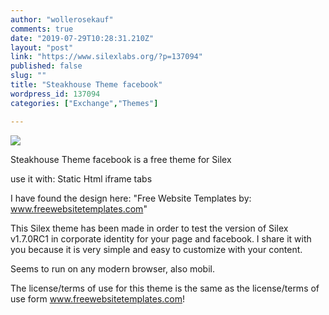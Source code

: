 ```yaml
---
author: "wollerosekauf"
comments: true
date: "2019-07-29T10:28:31.210Z"
layout: "post"
link: "https://www.silexlabs.org/?p=137094"
published: false
slug: ""
title: "Steakhouse Theme facebook"
wordpress_id: 137094
categories: ["Exchange","Themes"]

---
```

[![](https://www.silexlabs.org/wp-content/uploads/2013/01/steakhouse2-150x150.jpg)](https://www.silexlabs.org/?attachment_id=137096)

Steakhouse Theme facebook is a free theme for Silex

use it with: Static Html iframe tabs

I have found the design here: "Free Website Templates by: www.freewebsitetemplates.com"

This Silex theme has been made in order to test the version of Silex v1.7.0RC1 in corporate identity for your page and facebook.
I share it with you because it is very simple and easy to customize with your content.

Seems to run on any modern browser, also mobil.

The license/terms of use for this theme is the same as the license/terms of use form www.freewebsitetemplates.com!

